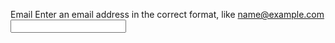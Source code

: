 <label class="au-label" for="text-input-error">Email</label>
<span class="au-error-text" id="error-text">Enter an email address in the correct format, like name@example.com</span>
<input type="email" class="au-text-input au-text-input--invalid" id="text-input-error" name="text-input-error" aria-invalid="true" aria-describedby="error-text hint-text-e" />
